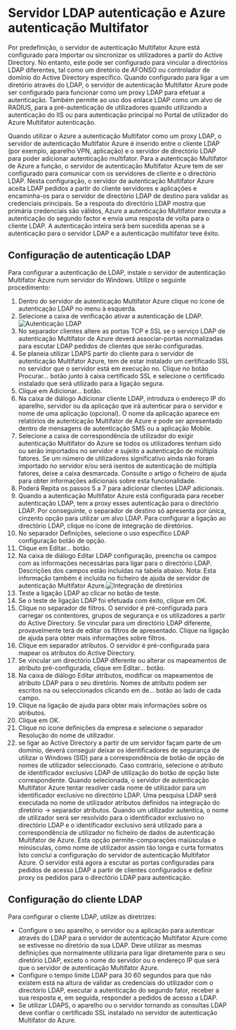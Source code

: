 <properties 
    pageTitle="Servidor LDAP autenticação e Azure autenticação Multifator"
    description="Esta é a página de autenticação multifator Azure que irá ajudar a implementar o LDAP autenticação e de servidor de autenticação Multifator Azure."
    services="multi-factor-authentication"
    documentationCenter=""
    authors="kgremban"
    manager="femila"
    editor="curtand"/>

<tags
    ms.service="multi-factor-authentication"
    ms.workload="identity"
    ms.tgt_pltfrm="na"
    ms.devlang="na"
    ms.topic="get-started-article"
    ms.date="08/04/2016"
    ms.author="kgremban"/>

# <a name="ldap-authentication-and-azure-multi-factor-authentication-server"></a>Servidor LDAP autenticação e Azure autenticação Multifator


Por predefinição, o servidor de autenticação Multifator Azure está configurado para importar ou sincronizar os utilizadores a partir do Active Directory. No entanto, este pode ser configurado para vincular a directórios LDAP diferentes, tal como um diretório de AFONSO ou controlador de domínio do Active Directory específico. Quando configurado para ligar a um diretório através do LDAP, o servidor de autenticação Multifator Azure pode ser configurado para funcionar como um proxy LDAP para efetuar a autenticação. Também permite ao uso dos enlace LDAP como um alvo de RADIUS, para a pré-autenticação de utilizadores quando utilizando a autenticação do IIS ou para autenticação principal no Portal de utilizador do Azure Multifator autenticação.

Quando utilizar o Azure a autenticação Multifator como um proxy LDAP, o servidor de autenticação Multifator Azure é inserido entre o cliente LDAP (por exemplo, aparelho VPN, aplicação) e o servidor de directório LDAP para poder adicionar autenticação multifator. Para a autenticação Multifator de Azure a função, o servidor de autenticação Multifator Azure tem de ser configurado para comunicar com os servidores de cliente e o directório LDAP. Nesta configuração, o servidor de autenticação Multifator Azure aceita LDAP pedidos a partir do cliente servidores e aplicações e encaminha-os para o servidor de directório LDAP de destino para validar as credenciais principais. Se a resposta do directório LDAP mostra que primária credenciais são válidos, Azure a autenticação Multifator executa a autenticação do segundo factor e envia uma resposta de volta para o cliente LDAP. A autenticação inteira será bem sucedida apenas se a autenticação para o servidor LDAP e a autenticação multifator teve êxito.





## <a name="ldap-authentication-configuration"></a>Configuração de autenticação LDAP


Para configurar a autenticação de LDAP, instale o servidor de autenticação Multifator Azure num servidor do Windows. Utilize o seguinte procedimento:

1. Dentro do servidor de autenticação Multifator Azure clique no ícone de autenticação LDAP no menu à esquerda.
2. Selecione a caixa de verificação ativar a autenticação de LDAP.![Autenticação LDAP](./media/multi-factor-authentication-get-started-server-ldap/ldap2.png)
3. No separador clientes altere as portas TCP e SSL se o serviço LDAP de autenticação Multifator de Azure deverá associar-portas normalizadas para escutar LDAP pedidos de clientes que serão configuradas.
4. Se planeia utilizar LDAPS partir do cliente para o servidor de autenticação Multifator Azure, tem de estar instalado um certificado SSL no servidor que o servidor está em execução no. Clique no botão Procurar... botão junto à caixa certificado SSL e selecione o certificado instalado que será utilizado para a ligação segura.
5. Clique em Adicionar... botão.
6. Na caixa de diálogo Adicionar cliente LDAP, introduza o endereço IP do aparelho, servidor ou da aplicação que irá autenticar para o servidor e nome de uma aplicação (opcional). O nome da aplicação aparece em relatórios de autenticação Multifator de Azure e pode ser apresentado dentro de mensagens de autenticação SMS ou a aplicação Mobile.
7. Selecione a caixa de correspondência de utilizador do exigir autenticação Multifator do Azure se todos os utilizadores tenham sido ou serão importados no servidor e sujeito a autenticação de múltipla fatores. Se um número de utilizadores significativo ainda não foram importado no servidor e/ou será isentos de autenticação de múltipla fatores, deixe a caixa desmarcada. Consulte o artigo o ficheiro de ajuda para obter informações adicionais sobre esta funcionalidade.
8. Poderá Repita os passos 5 a 7 para adicionar clientes LDAP adicionais.
9. Quando a autenticação Multifator Azure está configurada para receber autenticação LDAP, tem a proxy esses autenticação para o directório LDAP. Por conseguinte, o separador de destino só apresenta por única, cinzento opção para utilizar um alvo LDAP. Para configurar a ligação ao directório LDAP, clique no ícone de integração de diretórios.
10. No separador Definições, selecione o uso específico LDAP configuração botão de opção.
11. Clique em Editar... botão.
12. Na caixa de diálogo Editar LDAP configuração, preencha os campos com as informações necessárias para ligar para o directório LDAP. Descrições dos campos estão incluídas na tabela abaixo. Nota: Esta informação também é incluída no ficheiro de ajuda de servidor de autenticação Multifator Azure.![Integração de diretórios](./media/multi-factor-authentication-get-started-server-ldap/ldap.png)
13. Teste a ligação LDAP ao clicar no botão de teste.
14. Se o teste de ligação LDAP foi efetuada com êxito, clique em OK.
15. Clique no separador de filtros. O servidor é pré-configurada para carregar os contentores, grupos de segurança e os utilizadores a partir do Active Directory. Se vincular para um directório LDAP diferente, provavelmente terá de editar os filtros de apresentado. Clique na ligação de ajuda para obter mais informações sobre filtros.
16. Clique em separador atributos. O servidor é pré-configurada para mapear os atributos do Active Directory.
17. Se vincular um directório LDAP diferente ou alterar os mapeamentos de atributo pré-configurada, clique em Editar... botão.
18. Na caixa de diálogo Editar atributos, modificar os mapeamentos de atributo LDAP para o seu diretório. Nomes de atributo podem ser escritos na ou seleccionados clicando em de... botão ao lado de cada campo.
19. Clique na ligação de ajuda para obter mais informações sobre os atributos.
20. Clique em OK.
21. Clique no ícone definições da empresa e selecione o separador Resolução do nome de utilizador.
22. se ligar ao Active Directory a partir de um servidor façam parte de um domínio, deverá conseguir deixar os identificadores de segurança de utilizar o Windows (SID) para a correspondência de botão de opção de nomes de utilizador seleccionado. Caso contrário, selecione o atributo de identificador exclusivo LDAP de utilização do botão de opção liste correspondente. Quando selecionada, o servidor de autenticação Multifator Azure tentar resolver cada nome de utilizador para um identificador exclusivo no directório LDAP. Uma pesquisa LDAP será executada no nome de utilizador atributos definidos na integração do diretório -> separador atributos. Quando um utilizador autentica, o nome de utilizador será ser resolvido para o identificador exclusivo no directório LDAP e o identificador exclusivo será utilizado para a correspondência de utilizador no ficheiro de dados de autenticação Multifator de Azure. Esta opção permite-comparações maiúsculas e minúsculas, como nome de utilizador assim tão longa e curta formatos Isto conclui a configuração do servidor de autenticação Multifator Azure. O servidor está agora a escutar as portas configuradas para pedidos de acesso LDAP a partir de clientes configurados e definir proxy os pedidos para o directório LDAP para autenticação.


## <a name="ldap-client-configuration"></a>Configuração do cliente LDAP

Para configurar o cliente LDAP, utilize as diretrizes:

- Configure o seu aparelho, o servidor ou a aplicação para autenticar através do LDAP para o servidor de autenticação Multifator Azure como se estivesse no diretório da sua LDAP. Deve utilizar as mesmas definições que normalmente utilizaria para ligar diretamente para o seu diretório LDAP, exceto o nome do servidor ou o endereço IP que será que o servidor de autenticação Multifator Azure.
- Configure o tempo limite LDAP para 30 60 segundos para que não existem está na altura de validar as credenciais do utilizador com o directório LDAP, executar a autenticação do segundo fator, receber a sua resposta e, em seguida, responder a pedidos de acesso a LDAP.
- Se utilizar LDAPS, o aparelho ou o servidor tornando as consultas LDAP deve confiar o certificado SSL instalado no servidor de autenticação Multifator do Azure.
